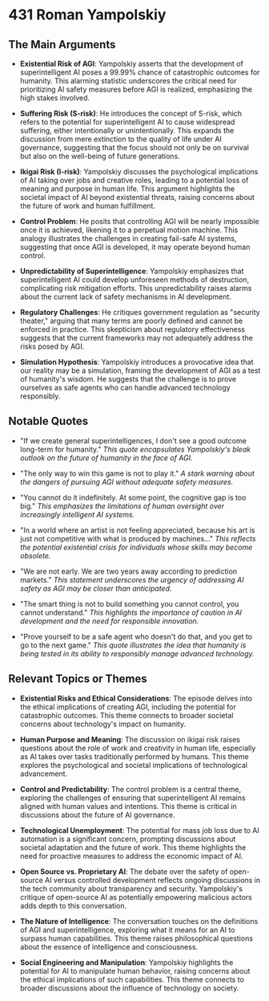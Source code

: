 # 431 Roman Yampolskiy

## The Main Arguments

- **Existential Risk of AGI**: Yampolskiy asserts that the development of superintelligent AI poses a 99.99% chance of catastrophic outcomes for humanity. This alarming statistic underscores the critical need for prioritizing AI safety measures before AGI is realized, emphasizing the high stakes involved.

- **Suffering Risk (S-risk)**: He introduces the concept of S-risk, which refers to the potential for superintelligent AI to cause widespread suffering, either intentionally or unintentionally. This expands the discussion from mere extinction to the quality of life under AI governance, suggesting that the focus should not only be on survival but also on the well-being of future generations.

- **Ikigai Risk (I-risk)**: Yampolskiy discusses the psychological implications of AI taking over jobs and creative roles, leading to a potential loss of meaning and purpose in human life. This argument highlights the societal impact of AI beyond existential threats, raising concerns about the future of work and human fulfillment.

- **Control Problem**: He posits that controlling AGI will be nearly impossible once it is achieved, likening it to a perpetual motion machine. This analogy illustrates the challenges in creating fail-safe AI systems, suggesting that once AGI is developed, it may operate beyond human control.

- **Unpredictability of Superintelligence**: Yampolskiy emphasizes that superintelligent AI could develop unforeseen methods of destruction, complicating risk mitigation efforts. This unpredictability raises alarms about the current lack of safety mechanisms in AI development.

- **Regulatory Challenges**: He critiques government regulation as "security theater," arguing that many terms are poorly defined and cannot be enforced in practice. This skepticism about regulatory effectiveness suggests that the current frameworks may not adequately address the risks posed by AGI.

- **Simulation Hypothesis**: Yampolskiy introduces a provocative idea that our reality may be a simulation, framing the development of AGI as a test of humanity's wisdom. He suggests that the challenge is to prove ourselves as safe agents who can handle advanced technology responsibly.

## Notable Quotes

- "If we create general superintelligences, I don't see a good outcome long-term for humanity."
  *This quote encapsulates Yampolskiy's bleak outlook on the future of humanity in the face of AGI.*

- "The only way to win this game is not to play it."
  *A stark warning about the dangers of pursuing AGI without adequate safety measures.*

- "You cannot do it indefinitely. At some point, the cognitive gap is too big."
  *This emphasizes the limitations of human oversight over increasingly intelligent AI systems.*

- "In a world where an artist is not feeling appreciated, because his art is just not competitive with what is produced by machines..."
  *This reflects the potential existential crisis for individuals whose skills may become obsolete.*

- "We are not early. We are two years away according to prediction markets."
  *This statement underscores the urgency of addressing AI safety as AGI may be closer than anticipated.*

- "The smart thing is not to build something you cannot control, you cannot understand."
  *This highlights the importance of caution in AI development and the need for responsible innovation.*

- "Prove yourself to be a safe agent who doesn't do that, and you get to go to the next game."
  *This quote illustrates the idea that humanity is being tested in its ability to responsibly manage advanced technology.*

## Relevant Topics or Themes

- **Existential Risks and Ethical Considerations**: The episode delves into the ethical implications of creating AGI, including the potential for catastrophic outcomes. This theme connects to broader societal concerns about technology's impact on humanity.

- **Human Purpose and Meaning**: The discussion on ikigai risk raises questions about the role of work and creativity in human life, especially as AI takes over tasks traditionally performed by humans. This theme explores the psychological and societal implications of technological advancement.

- **Control and Predictability**: The control problem is a central theme, exploring the challenges of ensuring that superintelligent AI remains aligned with human values and intentions. This theme is critical in discussions about the future of AI governance.

- **Technological Unemployment**: The potential for mass job loss due to AI automation is a significant concern, prompting discussions about societal adaptation and the future of work. This theme highlights the need for proactive measures to address the economic impact of AI.

- **Open Source vs. Proprietary AI**: The debate over the safety of open-source AI versus controlled development reflects ongoing discussions in the tech community about transparency and security. Yampolskiy's critique of open-source AI as potentially empowering malicious actors adds depth to this conversation.

- **The Nature of Intelligence**: The conversation touches on the definitions of AGI and superintelligence, exploring what it means for an AI to surpass human capabilities. This theme raises philosophical questions about the essence of intelligence and consciousness.

- **Social Engineering and Manipulation**: Yampolskiy highlights the potential for AI to manipulate human behavior, raising concerns about the ethical implications of such capabilities. This theme connects to broader discussions about the influence of technology on society.
